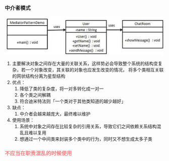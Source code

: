 ### 中介者模式

![](img.png)

1. 主要解决对象之间存在大量的关联关系，这样势必会导致整个系统的结构变复杂，若一个对象改变，其关联的对象也应发生改变的情况，
将多个类相互关联的网状结构分离为星型结构
2. 优点：
      1) 降低了类的复杂度，将一对多转化成一对一
      2) 各个类之间解耦
      3) 符合迪米特法则「一个类对于其他类知道的越少越好」
3. 缺点：
      1) 中介者会越来越庞大，最终难以维护
4. 使用场景：
      1) 系统中对象之间存在比较复杂的引用关系，导致它们之间依赖关系结构混乱且难以复用
      2) 想通过一个中间类来封装多个类中的行为，同时又不想生成太多子类
### <font color=LightCoral> 不应当在职责混乱的时候使用 </font>